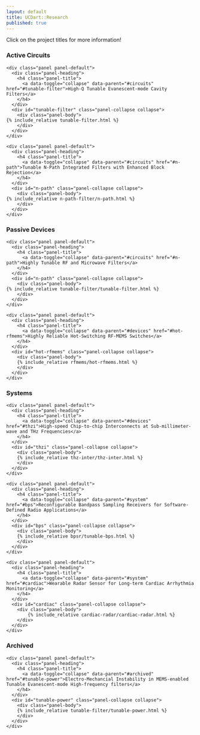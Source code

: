 ```yaml
---
layout: default
title: UCDart::Research
published: true
---
```

<div class="alert alert-warning">
    Click on the project titles for more information!
</div>

<!--

Add "in" to the end of       <div id="n-path" class="panel-collapse collapse"> to make a section expanded by default
e.g.       <div id="n-path" class="panel-collapse collapse in">
-->

### Active Circuits

<div class="panel-group" id="actives">

    <div class="panel panel-default">
      <div class="panel-heading">
        <h4 class="panel-title">
          <a data-toggle="collapse" data-parent="#circuits" href="#tunable-filter">High-Q Tunable Evanescent-mode Cavity Filters</a>
        </h4>
      </div>
      <div id="tunable-filter" class="panel-collapse collapse">
        <div class="panel-body">
    {% include_relative tunable-filter.html %}
        </div>
      </div>
    </div>

    <div class="panel panel-default">
      <div class="panel-heading">
        <h4 class="panel-title">
          <a data-toggle="collapse" data-parent="#circuits" href="#n-path">Tunable N-Path Integrated Filters with Enhanced Block Rejection</a>
        </h4>
      </div>
      <div id="n-path" class="panel-collapse collapse">
        <div class="panel-body">
    {% include_relative n-path-filter/n-path.html %}
        </div>
      </div>
    </div>

</div>

### Passive Devices
<div class="panel-group" id="passives">

    <div class="panel panel-default">
      <div class="panel-heading">
        <h4 class="panel-title">
          <a data-toggle="collapse" data-parent="#circuits" href="#n-path">Highly Tunable RF and Microwave Filters</a>
        </h4>
      </div>
      <div id="n-path" class="panel-collapse collapse">
        <div class="panel-body">
    {% include_relative tunable-filter/tunable-filter.html %}
        </div>
      </div>
    </div>

    <div class="panel panel-default">
      <div class="panel-heading">
        <h4 class="panel-title">
          <a data-toggle="collapse" data-parent="#devices" href="#hot-rfmems">Highly Reliable Hot-Switching RF-MEMS Switches</a>
        </h4>
      </div>
      <div id="hot-rfmems" class="panel-collapse collapse">
        <div class="panel-body">
		{% include_relative rfmems/hot-rfmems.html %}
        </div>
      </div>
    </div>

 <!--   
    <div class="panel panel-default">
      <div class="panel-heading">
        <h4 class="panel-title">
          <a data-toggle="collapse" data-parent="#devices" href="#mems-rectf">Resonant Voltage Amplification for Extremely Low-power RF signal Detection and Conversion</a>
        </h4>
      </div>
      <div id="mems-rectf" class="panel-collapse collapse">
        <div class="panel-body">
    		{% include_relative mems-rectifier.html %}
        </div>
      </div>
    </div>
-->

</div>


### Systems
<div class="panel-group" id="systems">

    <div class="panel panel-default">
      <div class="panel-heading">
        <h4 class="panel-title">
          <a data-toggle="collapse" data-parent="#devices" href="#thzi">High-speed Chip-to-chip Interconnects at Sub-millimeter-wave and THz Frequencies</a>
        </h4>
      </div>
      <div id="thzi" class="panel-collapse collapse">
        <div class="panel-body">
		{% include_relative thz-inter/thz-inter.html %}
        </div>
      </div>
    </div>

    <div class="panel panel-default">
      <div class="panel-heading">
        <h4 class="panel-title">
          <a data-toggle="collapse" data-parent="#system" href="#bps">Reconfigurable Bandpass Sampling Receivers for Software-Defined Radio Applications</a>
        </h4>
      </div>
      <div id="bps" class="panel-collapse collapse">
        <div class="panel-body">
		{% include_relative bpsr/tunable-bps.html %}
        </div>
      </div>
    </div>

    <div class="panel panel-default">
      <div class="panel-heading">
        <h4 class="panel-title">
          <a data-toggle="collapse" data-parent="#system" href="#cardiac">Wearable Radar Sensor for Long-term Cardiac Arrhythmia Monitoring</a>
        </h4>
      </div>
      <div id="cardiac" class="panel-collapse collapse">
        <div class="panel-body">
    		{% include_relative cardiac-radar/cardiac-radar.html %}
        </div>
      </div>
    </div>

</div>

### Archived

<div class="panel-group" id="archieved">

    <div class="panel panel-default">
      <div class="panel-heading">
        <h4 class="panel-title">
          <a data-toggle="collapse" data-parent="#archived" href="#tunable-power">Electro-Mechancial Instability in MEMS-enabled Tunable Evanescent-mode High-frequency filters</a>
        </h4>
      </div>
      <div id="tunable-power" class="panel-collapse collapse">
        <div class="panel-body">
		{% include_relative tunable-filter/tunable-power.html %}
        </div>
      </div>
    </div>

</div>
